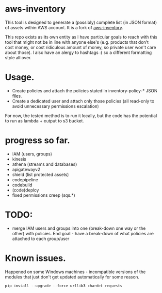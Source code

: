 # aws-inventory
This tool is designed to generate a (possibly) complete list (in JSON format) of assets within AWS account.
It is a fork of [aws-inventory](https://github.com/janiko71/aws-inventory/).

This repo exists as its own entity as I have particular goals to reach with this tool that might not be in line with anyone else's (e.g. products that don't cost money, or cost ridiculous amount of money, so private user won't care about those).
I also have an alergy to hashtags :) so a different formatting style all over.

# Usage.
* Create policies and attach the policies stated in inventory-policy-\* JSON files.
* Create a dedicated user and attach only those policies (all read-only to avoid unnecessary permissions escalation)

For now, the tested method is to run it locally, but the code has the potential to run as lambda + output to s3 bucket.

# progress so far.
* IAM (users, groups)
* kinesis
* athena (streams and databases)
* apigatewayv2
* shield (list protected assets)
* codepipeline
* codebuild
* (code)deploy
* fixed permissions creep (sqs.\*)

# TODO:
* merge IAM users and groups into one (break-down one way or the other) with policies. End goal - have a break-down of what policies are attached to each group/user


# Known issues.
Happened on some Windows machines - incompatible versions of the modules that just don't get updated automatically for some reason.

```
pip install --upgrade --force urllib3 chardet requests
```
